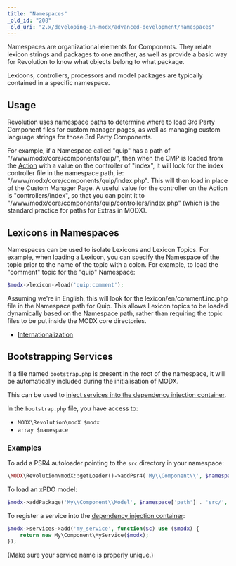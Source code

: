 ```yaml
---
title: "Namespaces"
_old_id: "208"
_old_uri: "2.x/developing-in-modx/advanced-development/namespaces"
---
```


Namespaces are organizational elements for Components. They relate lexicon strings and packages to one another, as well as provide a basic way for Revolution to know what objects belong to what package.

Lexicons, controllers, processors and model packages are typically contained in a specific namespace. 

## Usage

Revolution uses namespace paths to determine where to load 3rd Party Component files for custom manager pages, as well as managing custom language strings for those 3rd Party Components.

For example, if a Namespace called "quip" has a path of "/www/modx/core/components/quip/", then when the CMP is loaded from the [Action](extending-modx/menus/actions "Actions and Menus") with a value on the controller of "index", it will look for the index controller file in the namespace path, ie: "/www/modx/core/components/quip/index.php". This will then load in place of the Custom Manager Page. A useful value for the controller on the Action is "controllers/index", so that you can point it to "/www/modx/core/components/quip/controllers/index.php" (which is the standard practice for paths for Extras in MODX).

## Lexicons in Namespaces

Namespaces can be used to isolate Lexicons and Lexicon Topics. For example, when loading a Lexicon, you can specify the Namespace of the topic prior to the name of the topic with a colon. For example, to load the "comment" topic for the "quip" Namespace:

```php
$modx->lexicon->load('quip:comment');
```

Assuming we're in English, this will look for the lexicon/en/comment.inc.php file in the Namespace path for Quip. This allows Lexicon topics to be loaded dynamically based on the Namespace path, rather than requiring the topic files to be put inside the MODX core directories.

- [Internationalization](extending-modx/internationalization "Internationalization")

## Bootstrapping Services 

If a file named `bootstrap.php` is present in the root of the namespace, it will be automatically included during the initialisation of MODX. 

This can be used to [inject services into the dependency injection container](extending-modx/di-container). 

In the `bootstrap.php` file, you have access to:

- `MODX\Revolution\modX $modx`
- `array $namespace`

### Examples

To add a PSR4 autoloader pointing to the `src` directory in your namespace:

```php
\MODX\Revolution\modX::getLoader()->addPsr4('My\\Component\\', $namespace['path'] . 'src/');
```

To load an xPDO model:

```php
$modx->addPackage('My\\Component\\Model', $namespace['path'] . 'src/', null, 'My\\Component\\');
```

To register a service into the [dependency injection container](extending-modx/di-container):

```php
$modx->services->add('my_service', function($c) use ($modx) {
    return new My\Component\MyService($modx);
});
```

(Make sure your service name is properly unique.)
